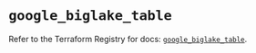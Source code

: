 # `google_biglake_table`

Refer to the Terraform Registry for docs: [`google_biglake_table`](https://registry.terraform.io/providers/hashicorp/google/5.12.0/docs/resources/biglake_table).

